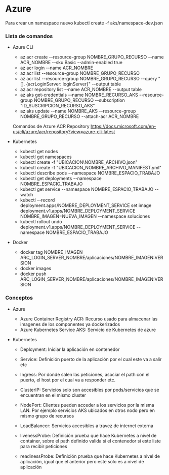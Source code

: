 # Azure

Para crear un namespace nuevo kubectl create -f aks/namespace-dev.json


### Lista de comandos

* Azure CLI
  * az acr create --resource-group NOMBRE_GRUPO_RECURSO --name ACR_NOMBRE --sku Basic --admin-enabled true
  * az acr login --name ACR_NOMBRE
  * az acr list --resource-group NOMBRE_GRUPO_RECURSO
  * az acr list --resource-group NOMBRE_GRUPO_RECURSO --query "[]. {acrLoginServer: loginServer}" --output table
  * az acr repository list --name ACR_NOMBRE --output table
  * az aks get-credentials --name NOMBRE_RECURSO_AKS --resource-group NOMBRE_GRUPO_RECURSO --subscription "ID_SUSCRIPCION_RECURSO_AKS"
  * az aks update --name NOMBRE_AKS  --resource-group NOMBRE_GRUPO_RECURSO --attach-acr ACR_NOMBRE

  Comandos de Azure ACR Repository https://docs.microsoft.com/en-us/cli/azure/acr/repository?view=azure-cli-latest

* Kubernetes
  * kubectl get nodes
  * kubectl get namespaces
  * kubectl create -f "UBICACION\NOMBRE_ARCHIVO.json"
  * kubectl create -f "UBICACION_NOMBRE_ARCHIVO_MANIFEST.yml"
  * kubectl describe pods --namespace NOMBRE_ESPACIO_TRABAJO
  * kubectl get deployments --namespace NOMBRE_ESPACIO_TRABAJO
  * kubectl get service --namespace NOMBRE_ESPACIO_TRABAJO --watch
  * kubectl --record deployment.apps/NOMBRE_DEPLOYMENT_SERVICE set image deployment.v1.apps/NOMBRE_DEPLOYMENT_SERVICE NOMBRE_IMAGEN=NUEVA_IMAGEN --namespace soluciones
  * kubectl rollout undo deployment.v1.apps/NOMBRE_DEPLOYMENT_SERVICE --namespace NOMBRE_ESPACIO_TRABAJO

* Docker
  * docker tag NOMBRE_IMAGEN ARC_LOGIN_SERVER_NOMBRE/aplicaciones/NOMBRE_IMAGEN:VERSION
  * docker images
  * docker push ARC_LOGIN_SERVER_NOMBRE/aplicaciones/NOMBRE_IMAGEN:VERSION

### Conceptos

* Azure
  * Azure Container Registry ACR: Recurso usado para almacenar las imagenes de los componentes ya dockerizados
  * Azure Kubernetes Service AKS: Servicio de Kubernetes de azure

* Kubernetes
  * Deployment: Iniciar la aplicación en contenedor
  * Service: Definición puerto de la aplicación por el cual este va a salir etc
  * Ingress: Por donde salen las peticiones, asociar el path con el puerto, el host por el cual va a responder etc.

  * ClusterIP: Servicios solo son accesibles por pods/servicios que se encuentran en el mismo cluster
  * NodePort: Clientes pueden acceder a los servicios por la misma LAN. Por ejemplo servicios AKS ubicados en otros nodo pero en mismo grupo de recursos
  * LoadBalancer: Servicios accesibles a travez de internet externa

  * livenessProbe: Definición prueba que hace Kubernetes a nivel de container, sobre el path definido valida si el contenedor si este liste para recibir peticiones
  * readinessProbe: Definición prueba que hace Kubernetes a nivel de aplicación, igual que el anterior pero este solo es a nivel de aplicación
